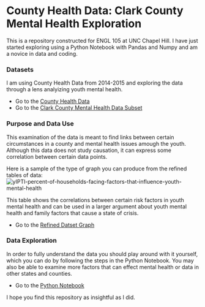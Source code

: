 # County Health Data: Clark County Mental Health Exploration

This is a repository constructed for ENGL 105 at UNC Chapel Hill. I have just started exploring using a Python Notebook with Pandas and Numpy and am a novice in data and coding.

### Datasets

I am using County Health Data from 2014-2015 and exploring the data through a lens analyizing youth mental health.
 * Go to the [County Health Data](https://github.com/sophial1/105-unit3/blob/main/CountyHealthData_2014-2015%20(1).csv)
 * Go to the [Clark County Mental Health Data Subset](https://github.com/sophial1/105-unit3/blob/main/CCMH_subset.csv)

### Purpose and Data Use

This examination of the data is meant to find links between certain circumstances in a county and mental health issues amough the youth. Although this data does not study causation, it can express some correlation between certain data points.

Here is a sample of the type of graph you can produce from the refined tables of data:
![yIPTl-percent-of-households-facing-factors-that-influence-youth-mental-health](https://user-images.githubusercontent.com/118314044/202867783-a1176328-0156-4246-95ff-7ebd1fb88910.png)

This table shows the correlations between certain risk factors in youth mental health and can be used in a larger argument about youth mental health and family factors that cause a state of crisis.
 * Go to the [Refined Datset Graph](https://github.com/sophial1/105-unit3/blob/main/yIPTl-percent-of-households-facing-factors-that-influence-youth-mental-health.png)

### Data Exploration

In order to fully understand the data you should play around with it yourself, which you can do by following the steps in the Python Notebook. You may also be able to examine more factors that can effect mental health or data in other states and counties.
 * Go to the [Python Notebook](https://github.com/sophial1/105-unit3/blob/main/Feeder1Notebook%20(1).ipynb)


I hope you find this repository as insightful as I did.
